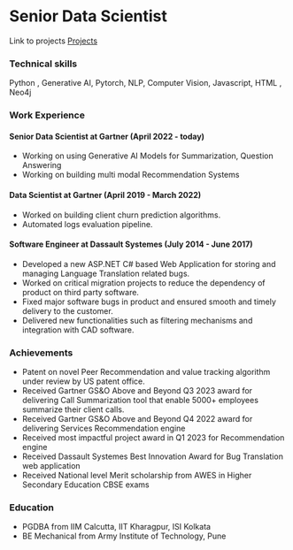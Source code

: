 # Senior Data Scientist

Link to projects <a href="projects.html">Projects</a>

### Technical skills ###
Python , Generative AI, Pytorch, NLP, Computer Vision, Javascript, HTML , Neo4j

### Work Experience ###
#### Senior Data Scientist at Gartner (April 2022 - today)
- Working on using Generative AI Models for Summarization, Question Answering 
- Working on building multi modal Recommendation Systems

#### Data Scientist at Gartner (April 2019 - March 2022)
- Worked on building client churn prediction algorithms.
- Automated logs evaluation pipeline.

#### Software Engineer at Dassault Systemes (July 2014 - June 2017)
- Developed a new ASP.NET C# based Web Application for storing and managing Language Translation related bugs.
- Worked on critical migration projects to reduce the dependency of product on third party software.
- Fixed major software bugs in product and ensured smooth and timely delivery to the customer.
- Delivered new functionalities such as filtering mechanisms and integration with CAD software.

### Achievements
- Patent on novel Peer Recommendation and value tracking algorithm under review by US patent office.
- Received Gartner GS&O Above and Beyond Q3 2023 award for delivering Call Summarization tool that enable 5000+ employees summarize their client calls.
- Received Gartner GS&O Above and Beyond Q4 2022 award for delivering Services Recommendation engine 
- Received most impactful project award in Q1 2023 for Recommendation engine
- Received Dassault Systemes Best Innovation Award for Bug Translation web application 
- Received National level Merit scholarship from AWES in Higher Secondary Education CBSE exams

### Education ###
- PGDBA from IIM Calcutta, IIT Kharagpur, ISI Kolkata  
- BE Mechanical from Army Institute of Technology, Pune



